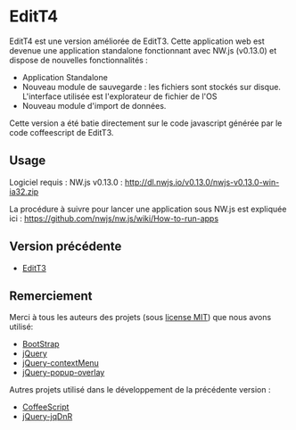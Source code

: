 # EditT4

EditT4 est une version améliorée de EditT3. Cette application web est devenue une application standalone fonctionnant avec NW.js (v0.13.0) et dispose de nouvelles fonctionnalités :
- Application Standalone
- Nouveau module de sauvegarde : les fichiers sont stockés sur disque. L'interface utilisée est l'explorateur de fichier de l'OS
- Nouveau module d'import de données.

Cette version a été batie directement sur le code javascript générée par le code coffeescript de EditT3.

## Usage

Logiciel requis : NW.js v0.13.0 : http://dl.nwjs.io/v0.13.0/nwjs-v0.13.0-win-ia32.zip

La procédure à suivre pour lancer une application sous NW.js est expliquée ici :
https://github.com/nwjs/nw.js/wiki/How-to-run-apps

## Version précédente

 * [EditT3](https://gitlab.cpy.re/florian/ter-EditT2)

## Remerciement

Merci à tous les auteurs des projets (sous [license MIT](http://opensource.org/licenses/MIT)) que nous avons utilisé:
 * [BootStrap](http://getbootstrap.com/)
 * [jQuery](http://jquery.com/)
 * [jQuery-contextMenu](http://medialize.github.io/jQuery-contextMenu/)
 * [jQuery-popup-overlay](http://dev.vast.com/jquery-popup-overlay/)

Autres projets utilisé dans le développement de la précédente version :
 * [CoffeeScript](http://coffeescript.org/)
 * [jQuery-jqDnR](http://jquery.iceburg.net/jqDnR/)